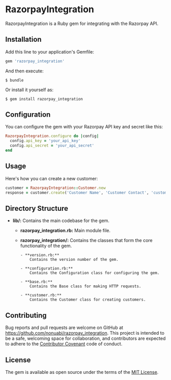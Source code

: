 # RazorpayIntegration

RazorpayIntegration is a Ruby gem for integrating with the Razorpay API.

## Installation

Add this line to your application's Gemfile:

```ruby
gem 'razorpay_integration'
```

And then execute:

    $ bundle

Or install it yourself as:

    $ gem install razorpay_integration

## Configuration

You can configure the gem with your Razorpay API key and secret like this:

```ruby
RazorpayIntegration.configure do |config|
  config.api_key = 'your_api_key'
  config.api_secret = 'your_api_secret'
end
```

## Usage

Here's how you can create a new customer:

```ruby
customer = RazorpayIntegration::Customer.new
response = customer.create('Customer Name', 'Customer Contact', 'customer@email.com')
```

## Directory Structure

- **lib/:**
  Contains the main codebase for the gem.

  - **razorpay_integration.rb:**
    Main module file.

  - **razorpay_integration/:**
    Contains the classes that form the core functionality of the gem.

        - **version.rb:**
            Contains the version number of the gem.

        - **configuration.rb:**
            Contains the Configuration class for configuring the gem.

        - **base.rb:**
            Contains the Base class for making HTTP requests.

        - **customer.rb:**
            Contains the Customer class for creating customers.

## Contributing

Bug reports and pull requests are welcome on GitHub at https://github.com/nonuabi/razorpay_integration. This project is intended to be a safe, welcoming space for collaboration, and contributors are expected to adhere to the [Contributor Covenant](http://contributor-covenant.org) code of conduct.

## License

The gem is available as open source under the terms of the [MIT License](https://opensource.org/licenses/MIT).
